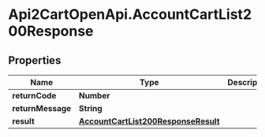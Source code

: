 # Api2CartOpenApi.AccountCartList200Response

## Properties

Name | Type | Description | Notes
------------ | ------------- | ------------- | -------------
**returnCode** | **Number** |  | [optional] 
**returnMessage** | **String** |  | [optional] 
**result** | [**AccountCartList200ResponseResult**](AccountCartList200ResponseResult.md) |  | [optional] 


